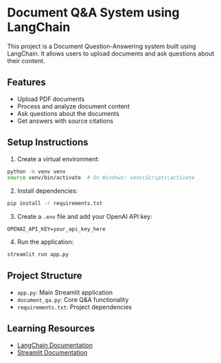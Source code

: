 # Document Q&A System using LangChain

This project is a Document Question-Answering system built using LangChain. It allows users to upload documents and ask questions about their content.

## Features
- Upload PDF documents
- Process and analyze document content
- Ask questions about the documents
- Get answers with source citations

## Setup Instructions

1. Create a virtual environment:
```bash
python -m venv venv
source venv/bin/activate  # On Windows: venv\Scripts\activate
```

2. Install dependencies:
```bash
pip install -r requirements.txt
```

3. Create a `.env` file and add your OpenAI API key:
```
OPENAI_API_KEY=your_api_key_here
```

4. Run the application:
```bash
streamlit run app.py
```

## Project Structure
- `app.py`: Main Streamlit application
- `document_qa.py`: Core Q&A functionality
- `requirements.txt`: Project dependencies

## Learning Resources
- [LangChain Documentation](https://python.langchain.com/docs/get_started/introduction.html)
- [Streamlit Documentation](https://docs.streamlit.io)
